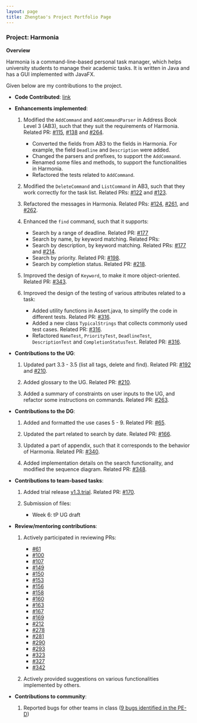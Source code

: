 ```yaml
---
layout: page
title: Zhengtao's Project Portfolio Page
---
```


### Project: Harmonia

**Overview**

Harmonia is a command-line-based personal task manager, which helps university students to manage their academic tasks. It is written in Java and has a GUI implemented with JavaFX.

Given below are my contributions to the project.

* **Code Contributed**: [link](https://nus-cs2103-ay2122s2.github.io/tp-dashboard/?search=ainsleyj&breakdown=true)

* **Enhancements implemented**:

    1. Modified the `AddCommand` and `AddCommandParser` in Address Book Level 3 (AB3), such that they suit the requirements of Harmonia. Related PR: [#115](https://github.com/AY2122S2-CS2103T-T09-1/tp/pull/115), [#138](https://github.com/AY2122S2-CS2103T-T09-1/tp/pull/138) and [#264](https://github.com/AY2122S2-CS2103T-T09-1/tp/pull/264).

        * Converted the fields from AB3 to the fields in Harmonia. For example, the field `Deadline` and `Description` were added.
        * Changed the parsers and prefixes, to support the `AddCommand`.
        * Renamed some files and methods, to support the functionalities in Harmonia.
        * Refactored the tests related to `AddCommand`.

    2. Modified the `DeleteCommand` and `ListCommand` in AB3, such that they work correctly for the task list. Related PRs: [#122](https://github.com/AY2122S2-CS2103T-T09-1/tp/pull/122) and [#123](https://github.com/AY2122S2-CS2103T-T09-1/tp/pull/123).

    3. Refactored the messages in Harmonia. Related PRs: [#124](https://github.com/AY2122S2-CS2103T-T09-1/tp/pull/124), [#261](https://github.com/AY2122S2-CS2103T-T09-1/tp/pull/261), and [#262](https://github.com/AY2122S2-CS2103T-T09-1/tp/pull/262).

    4. Enhanced the `find` command, such that it supports:

        * Search by a range of deadline. Related PR: [#177](https://github.com/AY2122S2-CS2103T-T09-1/tp/pull/177)
        * Search by name, by keyword matching. Related PRs:
        * Search by description, by keyword matching. Related PRs: [#177](https://github.com/AY2122S2-CS2103T-T09-1/tp/pull/177) and [#214](https://github.com/AY2122S2-CS2103T-T09-1/tp/pull/214).
        * Search by priority. Related PR: [#198](https://github.com/AY2122S2-CS2103T-T09-1/tp/pull/198).
        * Search by completion status. Related PR: [#218](https://github.com/AY2122S2-CS2103T-T09-1/tp/pull/218).

    5. Improved the design of `Keyword`, to make it more object-oriented. Related PR: [#343](https://github.com/AY2122S2-CS2103T-T09-1/tp/pull/343).
    6. Improved the design of the testing of various attributes related to a task:

        * Added utility functions in Assert.java, to simplify the code in different tests. Related PR: [#316](https://github.com/AY2122S2-CS2103T-T09-1/tp/pull/316).
        * Added a new class `TypicalStrings` that collects commonly used test cases. Related PR: [#316](https://github.com/AY2122S2-CS2103T-T09-1/tp/pull/316).
        * Refactored `NameTest`, `PriorityTest`, `DeadlineTest`, `DescriptionTest` and `CompletionStatusTest`. Related PR: [#316](https://github.com/AY2122S2-CS2103T-T09-1/tp/pull/316).

* **Contributions to the UG**:

    1. Updated part 3.3 - 3.5 (list all tags, delete and find). Related PR: [#192](https://github.com/AY2122S2-CS2103T-T09-1/tp/pull/192) and [#210](https://github.com/AY2122S2-CS2103T-T09-1/tp/pull/210).

    2. Added glossary to the UG. Related PR: [#210](https://github.com/AY2122S2-CS2103T-T09-1/tp/pull/210).

    3. Added a summary of constraints on user inputs to the UG, and refactor some instructions on commands. Related PR: [#263](https://github.com/AY2122S2-CS2103T-T09-1/tp/pull/263).

* **Contributions to the DG**:

    1. Added and formatted the use cases 5 - 9. Related PR: [#65](https://github.com/AY2122S2-CS2103T-T09-1/tp/pull/65).

    2. Updated the part related to search by date. Related PR: [#166](https://github.com/AY2122S2-CS2103T-T09-1/tp/pull/166).

    3. Updated a part of appendix, such that it corresponds to the behavior of Harmonia. Related PR: [#340](https://github.com/AY2122S2-CS2103T-T09-1/tp/pull/340).

    4. Added implementation details on the search functionality, and modified the sequence diagram. Related PR: [#348](https://github.com/AY2122S2-CS2103T-T09-1/tp/pull/348).

* **Contributions to team-based tasks**:

    1. Added trial release [v1.3.trial](https://github.com/AY2122S2-CS2103T-T09-1/tp/releases/tag/v1.3.trial). Related PR: [#170](https://github.com/AY2122S2-CS2103T-T09-1/tp/pull/170).

    2. Submission of files:

        * Week 6: tP UG draft

* **Review/mentoring contributions**:

    1. Actively participated in reviewing PRs:

        * [#61](https://github.com/AY2122S2-CS2103T-T09-1/tp/pull/61)
        * [#100](https://github.com/AY2122S2-CS2103T-T09-1/tp/pull/100)
        * [#107](https://github.com/AY2122S2-CS2103T-T09-1/tp/pull/107)
        * [#149](https://github.com/AY2122S2-CS2103T-T09-1/tp/pull/149)
        * [#150](https://github.com/AY2122S2-CS2103T-T09-1/tp/pull/150)
        * [#153](https://github.com/AY2122S2-CS2103T-T09-1/tp/pull/153)
        * [#156](https://github.com/AY2122S2-CS2103T-T09-1/tp/pull/156)
        * [#158](https://github.com/AY2122S2-CS2103T-T09-1/tp/pull/158)
        * [#160](https://github.com/AY2122S2-CS2103T-T09-1/tp/pull/160)
        * [#163](https://github.com/AY2122S2-CS2103T-T09-1/tp/pull/163)
        * [#167](https://github.com/AY2122S2-CS2103T-T09-1/tp/pull/167)
        * [#169](https://github.com/AY2122S2-CS2103T-T09-1/tp/pull/169)
        * [#212](https://github.com/AY2122S2-CS2103T-T09-1/tp/pull/212)
        * [#278](https://github.com/AY2122S2-CS2103T-T09-1/tp/pull/278)
        * [#281](https://github.com/AY2122S2-CS2103T-T09-1/tp/pull/281)
        * [#290](https://github.com/AY2122S2-CS2103T-T09-1/tp/pull/290)
        * [#293](https://github.com/AY2122S2-CS2103T-T09-1/tp/pull/293)
        * [#323](https://github.com/AY2122S2-CS2103T-T09-1/tp/pull/323)
        * [#327](https://github.com/AY2122S2-CS2103T-T09-1/tp/pull/327)
        * [#342](https://github.com/AY2122S2-CS2103T-T09-1/tp/pull/342)

    2. Actively provided suggestions on various functionalities implemented by others.

* **Contributions to community**:

    1. Reported bugs for other teams in class ([9 bugs identified in the PE-D](https://github.com/ainsleyj/ped/issues))
